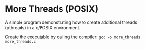 # More Threads (POSIX)

A simple program demonstrating how to create additional threads (pthreads) in a
c/POSIX environment.

Create the executable by calling the compiler: `gcc -o more_threads more_threads.c`
